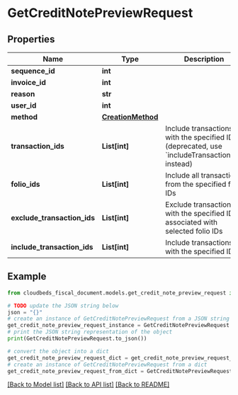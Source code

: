 # GetCreditNotePreviewRequest


## Properties

Name | Type | Description | Notes
------------ | ------------- | ------------- | -------------
**sequence_id** | **int** |  | [optional] 
**invoice_id** | **int** |  | 
**reason** | **str** |  | [optional] 
**user_id** | **int** |  | [optional] 
**method** | [**CreationMethod**](CreationMethod.md) |  | 
**transaction_ids** | **List[int]** | Include transactions with the specified IDs (deprecated, use &#x60;includeTransactionIds&#x60; instead) | [optional] 
**folio_ids** | **List[int]** | Include all transactions from the specified folio IDs | [optional] 
**exclude_transaction_ids** | **List[int]** | Exclude transactions with the specified IDs associated with selected folio IDs | [optional] 
**include_transaction_ids** | **List[int]** | Include transactions with the specified IDs | [optional] 

## Example

```python
from cloudbeds_fiscal_document.models.get_credit_note_preview_request import GetCreditNotePreviewRequest

# TODO update the JSON string below
json = "{}"
# create an instance of GetCreditNotePreviewRequest from a JSON string
get_credit_note_preview_request_instance = GetCreditNotePreviewRequest.from_json(json)
# print the JSON string representation of the object
print(GetCreditNotePreviewRequest.to_json())

# convert the object into a dict
get_credit_note_preview_request_dict = get_credit_note_preview_request_instance.to_dict()
# create an instance of GetCreditNotePreviewRequest from a dict
get_credit_note_preview_request_from_dict = GetCreditNotePreviewRequest.from_dict(get_credit_note_preview_request_dict)
```
[[Back to Model list]](../README.md#documentation-for-models) [[Back to API list]](../README.md#documentation-for-api-endpoints) [[Back to README]](../README.md)


